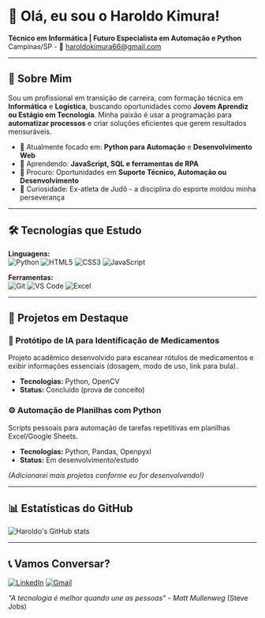 # 👋 Olá, eu sou o Haroldo Kimura!

**Técnico em Informática | Futuro Especialista em Automação e Python**  
Campinas/SP - 📧 haroldokimura66@gmail.com

---

## 🚀 Sobre Mim

Sou um profissional em transição de carreira, com formação técnica em **Informática** e **Logística**, buscando oportunidades como **Jovem Aprendiz ou Estágio em Tecnologia**. Minha paixão é usar a programação para **automatizar processos** e criar soluções eficientes que gerem resultados mensuráveis.

- 🔭 Atualmente focado em: **Python para Automação** e **Desenvolvimento Web**
- 🌱 Aprendendo: **JavaScript, SQL e ferramentas de RPA**
- 💼 Procuro: Oportunidades em **Suporte Técnico, Automação ou Desenvolvimento**
- 🥋 Curiosidade: Ex-atleta de Judô - a disciplina do esporte moldou minha perseverança

---

## 🛠️ Tecnologias que Estudo

**Linguagens:**  
![Python](https://img.shields.io/badge/Python-3776AB?style=for-the-badge&logo=python&logoColor=white)
![HTML5](https://img.shields.io/badge/HTML5-E34F26?style=for-the-badge&logo=html5&logoColor=white)
![CSS3](https://img.shields.io/badge/CSS3-1572B6?style=for-the-badge&logo=css3&logoColor=white)
![JavaScript](https://img.shields.io/badge/JavaScript-F7DF1E?style=for-the-badge&logo=javascript&logoColor=black)

**Ferramentas:**  
![Git](https://img.shields.io/badge/Git-F05032?style=for-the-badge&logo=git&logoColor=white)
![VS Code](https://img.shields.io/badge/VS_Code-007ACC?style=for-the-badge&logo=visual-studio-code&logoColor=white)
![Excel](https://img.shields.io/badge/Excel-217346?style=for-the-badge&logo=microsoft-excel&logoColor=white)

---

## 📂 Projetos em Destaque

### 🤖 Protótipo de IA para Identificação de Medicamentos
Projeto acadêmico desenvolvido para escanear rótulos de medicamentos e exibir informações essenciais (dosagem, modo de uso, link para bula).
- **Tecnologias:** Python, OpenCV
- **Status:** Concluído (prova de conceito)

### ⚙️ Automação de Planilhas com Python
Scripts pessoais para automação de tarefas repetitivas em planilhas Excel/Google Sheets.
- **Tecnologias:** Python, Pandas, Openpyxl
- **Status:** Em desenvolvimento/estudo

*(Adicionarei mais projetos conforme eu for desenvolvendo!)*

---

## 📊 Estatísticas do GitHub

![Haroldo's GitHub stats](https://github-readme-stats.vercel.app/api?username=HaroldoDEV1&show_icons=true&theme=radical)

---

## 📞 Vamos Conversar?

[![LinkedIn](https://img.shields.io/badge/LinkedIn-0077B5?style=for-the-badge&logo=linkedin&logoColor=white)](https://www.linkedin.com/in/haroldo-kimura-a9013b229/)
[![Gmail](https://img.shields.io/badge/Gmail-D14836?style=for-the-badge&logo=gmail&logoColor=white)](mailto:haroldokimura66@gmail.com)

*"A tecnologia é melhor quando une as pessoas" - Matt Mullenweg*
                                                   (Steve Jobs)
